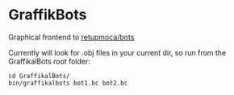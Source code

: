 # GraffikBots
Graphical frontend to [retupmoca/bots](https://github.com/retupmoca/bots)

Currently will look for .obj files in your current dir, so run from the GraffikalBots root folder:

    cd GraffikalBots/
    bin/graffikalbots bot1.bc bot2.bc
